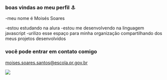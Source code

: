 ### boas vindas ao meu perfil ⚓

-meu nome é Moisés Soares

-estou estudando na alura
-estou me desenvolvendo na linguagem javascript
-urilizo esse espaço para minha organização compartilhando dos meus projetos desenvolvidos      

### você pode entrar em contato comigo

moises.soares.santos@escola.pr.gov.br



![ ](https://www.google.com/url?sa=i&url=https%3A%2F%2Fwww.lance.com.br%2Fcorinthians%2Ffifa-parabeniza-cassio-pelos-anos-lembra-atuacao-final-mundial.html&psig=AOvVaw30z0yVFsChcQaO2R0qrPvY&ust=1695988002668000&source=images&cd=vfe&opi=89978449&ved=0CBEQjRxqFwoTCOjziOadzYEDFQAAAAAdAAAAABAD ) 
